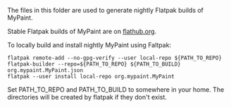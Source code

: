 The files in this folder are used to generate nightly Flatpak builds of MyPaint.

Stable Flatpak builds of MyPaint are on [flathub.org](https://raw.githubusercontent.com/mypaint/mypaint/master/flatpak/mypaint-stable.flatpakref).

To locally build and install nightly MyPaint using Faltpak:

    flatpak remote-add --no-gpg-verify --user local-repo ${PATH_TO_REPO}
    flatpak-builder --repo=${PATH_TO_REPO} ${PATH_TO_BUILD} org.mypaint.MyPaint.json
    flatpak --user install local-repo org.mypaint.MyPaint

Set PATH_TO_REPO and PATH_TO_BUILD to somewhere in your home.  The
directories will be created by flatpak if they don't exist.
